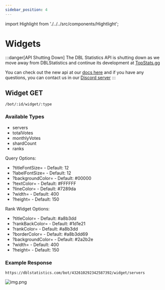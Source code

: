 ```yaml
---
sidebar_position: 4
---
```


import Highlight from './../../src/components/Hightlight';

# Widgets
:::danger[API Shutting Down]
The DBL Statistics API is shutting down as we move away from DBLStatistics and continue its development at [TopStats.gg](https://topstats.gg)

You can check out the new api at our [docs here](https://docs.topstats.gg) and if you have any questions, you can contact us in our [Discord server](https://topstats.gg/discord)
:::

## Widget <Highlight color="#25c2a0">GET</Highlight>

```
/bot/:id/widget/:type
```

### Available Types

- servers
- totalVotes
- monthlyVotes
- shardCount
- ranks

Query Options:

- ?titleFontSize= - Default: 12
- ?labelFontSize= - Default: 12
- ?backgroundColor= - Default: #00000
- ?textColor= - Default: #FFFFFF
- ?lineColor= - Default: #7289da
- ?width= - Default: 400
- ?height= - Default: 150

Rank Widget Options:

- ?titleColor= - Default: #a8b3dd
- ?rankBackColor= - Default: #1d1e21
- ?rankColor= - Default: #a8b3dd
- ?borderColor= - Default: #a8b3dd69
- ?backgroundColor= - Default: #2a2b2e
- ?width= - Default: 400
- ?height= - Default: 150

### Example Response

```
https://dblstatistics.com/bot/432610292342587392/widget/servers
```

![img.png](img.png)
